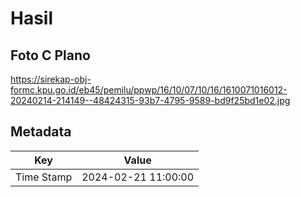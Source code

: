 # Hasil

## Foto C Plano

https://sirekap-obj-formc.kpu.go.id/eb45/pemilu/ppwp/16/10/07/10/16/1610071016012-20240214-214149--48424315-93b7-4795-9589-bd9f25bd1e02.jpg


## Metadata

| Key        | Value               |
| ---------- | ------------------- |
| Time Stamp | 2024-02-21 11:00:00 |




